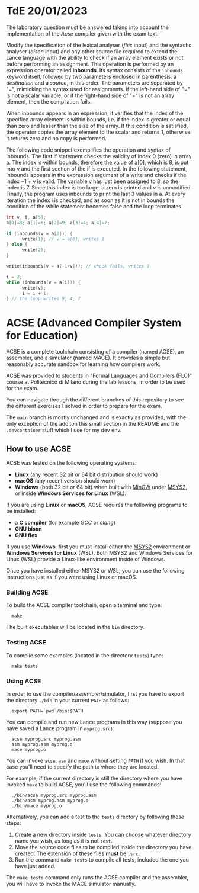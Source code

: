 # TdE 20/01/2023

The laboratory question must be answered taking into account the implementation of the _Acse_
compiler given with the exam text.

Modify the specification of the lexical analyser (_flex_ input) and the syntactic analyser (_bison_
input) and any other source file required to extend the Lance language with the ability to check if
an array element exists or not before performing an assignment. This operation is performed by an
expression operator called __inbounds__. Its syntax consists of the `inbounds` keyword itself, followed by
two parameters enclosed in parenthesis: a _destination_ and a _source_, in this order. The parameters are
separated by "=", mimicking the syntax used for assignments. If the left-hand side of "=" is not a scalar
variable, or if the right-hand side of "=" is not an array element, then the compilation fails.

When inbounds appears in an expression, it verifies that the index of the specified array element
is within bounds, i.e. if the index is greater or equal than zero and lesser than the size of the array. If
this condition is satisfied, the operator copies the array element to the scalar and returns 1, otherwise it
returns zero and no copy is performed.

The following code snippet exemplifies the operation and syntax of inbounds. The first if statement
checks the validity of index 0 (zero) in array a. The index is within bounds, therefore the value of a[0],
which is 8, is put into v and the first section of the if is executed. In the following statement, inbounds
appears in the expression argument of a write and checks if the index −1 + v is valid. The variable v
has just been assigned to 8, so the index is 7. Since this index is too large, a zero is printed and v is
unmodified. Finally, the program uses inbounds to print the last 3 values in a. At every iteration the
index i is checked, and as soon as it is not in bounds the condition of the while statement becomes false
and the loop terminates.
```c
int v, i, a[5];
a[0]=8; a[1]=6; a[2]=9; a[3]=4; a[4]=7;

if (inbounds(v = a[0])) {
      write(1); // v = a[0], writes 1
} else {
      write(2);
}

write(inbounds(v = a[-1+v])); // check fails, writes 0

i = 2;
while (inbounds(v = a[i])) {
      write(v);
      i = i + 1;
} // the loop writes 9, 4, 7
```

# ACSE (Advanced Compiler System for Education)

ACSE is a complete toolchain consisting of a compiler (named ACSE), an
assembler, and a simulator (named MACE). It provides a simple but reasonably
accurate sandbox for learning how compilers work.

ACSE was provided to students in "Formal Languages and Compilers (FLC)" course 
at Politecnico di Milano during the lab lessons, in order to be used
for the exam.

You can navigate through the different branches of this repository to see the 
different exercises I solved in order to prepare for the exam.

The `main` branch is mostly unchanged and is exactly as provided, with the only
exception of the additon this small section in the README and the `.devcontainer`
stuff which I use for my dev env.

## How to use ACSE

ACSE was tested on the following operating systems:

- **Linux** (any recent 32 bit or 64 bit distribution should work)
- **macOS** (any recent version should work)
- **Windows** (both 32 bit or 64 bit) when built with
  [MinGW](http://www.mingw.org) under [MSYS2](https://www.msys2.org), or inside
  **Windows Services for Linux** (WSL).

If you are using **Linux** or **macOS**, ACSE requires the following programs
to be installed:

- a **C compiler** (for example *GCC* or *clang*)
- **GNU bison**
- **GNU flex**

If you use **Windows**, first you must install either the
[MSYS2](https://www.msys2.org) environment or **Windows Services for Linux**
(WSL). Both MSYS2 and Windows Services for Linux (WSL) provide a Linux-like
environment inside of Windows.

Once you have installed either MSYS2 or WSL, you can use the following
instructions just as if you were using Linux or macOS.

### Building ACSE

To build the ACSE compiler toolchain, open a terminal and type:

      make

The built executables will be located in the `bin` directory.

### Testing ACSE

To compile some examples (located in the directory `tests`) type:

      make tests

### Using ACSE

In order to use the compiler/assembler/simulator, first you have
to export the directory `./bin` in your current `PATH` as follows:

      export PATH=`pwd`/bin:$PATH

You can compile and run new Lance programs in this way (suppose you
have saved a Lance program in `myprog.src`):

      acse myprog.src myprog.asm
      asm myprog.asm myprog.o
      mace myprog.o

You can invoke `acse`, `asm` and `mace` without setting `PATH` if you wish. In
that case you'll need to specify the path to where they are located.

For example, if the current directory is still the directory where you have
invoked `make` to build ACSE, you'll use the following commands:

      ./bin/acse myprog.src myprog.asm
      ./bin/asm myprog.asm myprog.o
      ./bin/mace myprog.o

Alternatively, you can add a test to the `tests` directory by following these
steps:

1. Create a new directory inside `tests`. You can choose whatever directory
   name you wish, as long as it is not `test`.
2. Move the source code files to be compiled inside the directory you have
   created. The extension of these files **must** be `.src`.
3. Run the command `make tests` to compile all tests, included the one you have
   just added.
   
The `make tests` command only runs the ACSE compiler and the assembler, you
will have to invoke the MACE simulator manually.
